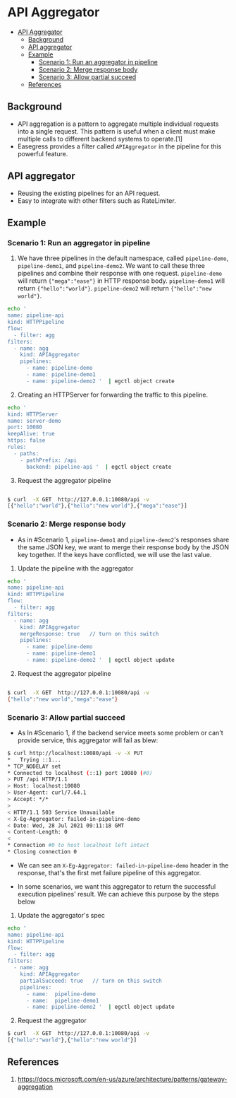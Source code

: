 # API Aggregator

- [API Aggregator](#api-aggregator)
  - [Background](#background)
  - [API aggregator](#api-aggregator-1)
  - [Example](#example)
    - [Scenario 1: Run an aggregator in pipeline](#scenario-1-run-an-aggregator-in-pipeline)
    - [Scenario 2: Merge response body](#scenario-2-merge-response-body)
    - [Scenario 3: Allow partial succeed](#scenario-3-allow-partial-succeed)
  - [References](#references)

## Background

* API aggregation is a pattern to aggregate multiple individual requests into a single request. This pattern is useful when a client must make multiple calls to different backend systems to operate.[1]
* Easegress provides a filter called `APIAggregator` in the pipeline for this powerful feature.

## API aggregator

* Reusing the existing pipelines for an API request.
* Easy to integrate with other filters such as RateLimiter.

## Example

### Scenario 1: Run an aggregator in pipeline

1. We have three pipelines in the default namespace, called  `pipeline-demo`,  `pipeline-demo1`, and  `pipeline-demo2`. We want to call these three pipelines and combine their response with one request.
`pipeline-demo` will return `{"mega":"ease"}` in HTTP response body.
`pipeline-demo1` will return `{"hello":"world"}`.
`pipeline-demo2` will return `{"hello":"new world"}`.

``` bash
echo '
name: pipeline-api
kind: HTTPPipeline
flow:
  - filter: agg
filters:
  - name: agg
    kind: APIAggregator
    pipelines:
      - name: pipeline-demo
      - name: pipeline-demo1
      - name: pipeline-demo2 '  | egctl object create
```

2. Creating an HTTPServer for forwarding the traffic to this pipeline.

``` bash
echo '
kind: HTTPServer
name: server-demo
port: 10080
keepAlive: true
https: false
rules:
  - paths:
    - pathPrefix: /api
      backend: pipeline-api '  | egctl object create

```

3. Request the aggregator pipeline

``` bash

$ curl  -X GET  http://127.0.0.1:10080/api -v
[{"hello":"world"},{"hello":"new world"},{"mega":"ease"}]

```

### Scenario 2: Merge response body

* As in #Scenario 1,  `pipeline-demo1` and `pipeline-demo2`'s responses share the same JSON key, we want to merge their response body by the JSON key together. If the keys have conflicted, we will use the last value.

1. Update the pipeline with the aggregator

``` bash
echo '
name: pipeline-api
kind: HTTPPipeline
flow:
  - filter: agg
filters:
  - name: agg
    kind: APIAggregator
    mergeResponse: true   // turn on this switch
    pipelines:
      - name: pipeline-demo
      - name: pipeline-demo1
      - name: pipeline-demo2 '  | egctl object update
```

2. Request the aggregator pipeline

``` bash

$ curl  -X GET  http://127.0.0.1:10080/api -v
{"hello":"new world","mega":"ease"}

```

### Scenario 3: Allow partial succeed

* As In #Scenario 1, if the backend service meets some problem or can't provide service, this aggregator will
fail as blew:

``` bash
$ curl http://localhost:10080/api -v -X PUT
*   Trying ::1...
* TCP_NODELAY set
* Connected to localhost (::1) port 10080 (#0)
> PUT /api HTTP/1.1
> Host: localhost:10080
> User-Agent: curl/7.64.1
> Accept: */*
>
< HTTP/1.1 503 Service Unavailable
< X-Eg-Aggregator: failed-in-pipeline-demo
< Date: Wed, 28 Jul 2021 09:11:18 GMT
< Content-Length: 0
<
* Connection #0 to host localhost left intact
* Closing connection 0
```

* We can see an `X-Eg-Aggregator: failed-in-pipeline-demo` header in the response, that's the first met failure pipeline of this aggregator.

* In some scenarios, we want this aggregator to return the successful execution pipelines' result. We can achieve this purpose by the steps below

1. Update the aggregator's spec

``` bash
echo '
name: pipeline-api
kind: HTTPPipeline
flow:
  - filter: agg
filters:
  - name: agg
    kind: APIAggregator
    partialSucceed: true   // turn on this switch
    pipelines:
      - name:  pipeline-demo
      - name:  pipeline-demo1
      - name: pipeline-demo2 '  | egctl object update

```

2. Request the aggregator

``` bash
$ curl  -X GET  http://127.0.0.1:10080/api -v
[{"hello":"world"},{"hello":"new world"}]

```

## References

1. https://docs.microsoft.com/en-us/azure/architecture/patterns/gateway-aggregation
